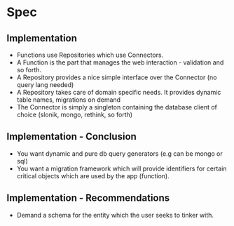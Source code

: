 # Spec

## 

## Implementation

* Functions use Repositories which use Connectors.
* A Function is the part that manages the web interaction - validation and so forth.
* A Repository provides a nice simple interface over the Connector (no query lang needed)
* A Repository takes care of domain specific needs. It provides dynamic table names, migrations on demand
* The Connector is simply a singleton containing the database client of choice (slonik, mongo, rethink, so forth)

## Implementation - Conclusion

* You want dynamic and pure db query generators (e.g can be mongo or sql)
* You want a migration framework which will provide identifiers for certain critical objects which are used by the app (function).

## Implementation - Recommendations

* Demand a schema for the entity which the user seeks to tinker with.